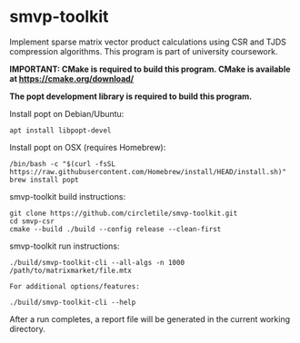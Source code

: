 # smvp-toolkit
Implement sparse matrix vector product calculations using CSR and TJDS compression algorithms. This program is part of university coursework.

**IMPORTANT: CMake is required to build this program. CMake is available at https://cmake.org/download/**

**The popt development library is required to build this program.**

Install popt on Debian/Ubuntu:
```
apt install libpopt-devel
```

Install popt on OSX (requires Homebrew):
```
/bin/bash -c "$(curl -fsSL https://raw.githubusercontent.com/Homebrew/install/HEAD/install.sh)"
brew install popt
```


smvp-toolkit build instructions:
```
git clone https://github.com/circletile/smvp-toolkit.git
cd smvp-csr
cmake --build ./build --config release --clean-first
```

smvp-toolkit run instructions:
```
./build/smvp-toolkit-cli --all-algs -n 1000 /path/to/matrixmarket/file.mtx

For additional options/features:

./build/smvp-toolkit-cli --help
```
After a run completes, a report file will be generated in the current working directory.
